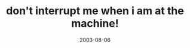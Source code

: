 ---
layout: base.njk
title : 'don&#39;t interrupt me when i am at the machine!' 
view_title : 'don&#39;t interrupt me when i am at the machine!' 
year : '2003' 
date : '2003-08-06' 
img_file : '/drawing/dontinterruptmew.png' 
html_file : 'dontinterruptmew' 
next_html : 'heyyouoffmycloud.html' 
year_order : '125' 
permalink : "title/{{html_file}}.html"
---